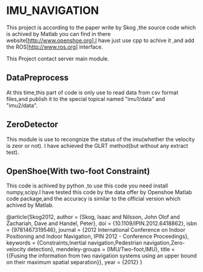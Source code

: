 # IMU_NAVIGATION
This project is according to the paper write by Skog ,the source code which is achived by Matlab you can find in there website[http://www.openshoe.org].I have just use cpp to achive it ,and add the ROS[http://www.ros.org] interface.

This Project contact server main module.

## DataPreprocess
At this time,this part of code is only use to read data from csv format files,and publish it to the special topical named "imu1/data" and "imu2/data".

## ZeroDetector
This module is use to recongnize the status of the imu(whether the velocity is zeor or not).
I have achieved the GLRT method(but without any extract test).


## OpenShoe(With two-foot Constraint)
This code is achived by python ,to use this code you need install numpy,scipy.I have tested this code by the data offer by Openshoe Matlab code package,and the accuracy is similar to the official version which achived by Matlab.


 @article{Skog2012,
 author = {Skog, Isaac and Nilsson, John Olof and Zachariah, Dave and Handel, Peter},
 doi = {10.1109/IPIN.2012.6418862},
 isbn = {9781467319546},
 journal = {2012 International Conference on Indoor Positioning and Indoor Navigation, IPIN 2012 - Conference Proceedings},
 keywords = {Constraints,Inertial navigation,Pedestrian navigation,Zero-velocity detection},
 mendeley-groups = {IMU/Two-foot,IMU},
 title = {{Fusing the information from two navigation systems using an upper bound on their maximum spatial separation}},
 year = {2012}
 }
